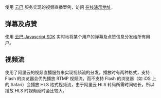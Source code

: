 使用 [云巴][1] 服务实现的视频直播案例，访问 [在线演示地址][2]。

弹幕及点赞
--------

使用 [云巴 Javascript SDK][3] 实时地将某个用户的弹幕及点赞信息分发给所有用户。

视频流
--------

使用了阿里云的视频直播服务来实现视频流的分发。播放时有两种格式，支持 Flash 的浏览器会优先播放 RTMP 视频流，而不支持 Flash 的浏览器（如 iOS 上的 Safari）会播放 HLS 格式视频流，由于阿里云 HLS 转码所需时间较长，所以播放 HLS 时视频延时会比较大。

[1]: http://yunba.io/
[2]: http://yunbademo.github.io/yunba-live-video/
[3]: http://yunba.io/docs2/Javascript_SDK/

